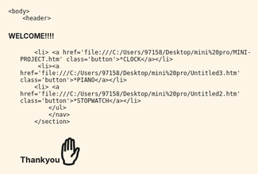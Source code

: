<!DOCTYPE html>
<html lang="en">
    <title>THE MINI-PROJECT</title>
    <head>
    <title>JSX</title>
    <link rel="CLOCK" href="MINI-PROJECT.htm" />
  </head>
     <style>
html {
  background-color:#FDF5E6;

}
header {
  background-color: #666;
  padding: 60px;
  text-align: center;
  font-size: 55px;
  color: white;
   background-image: url('https://assets.hackclub.com/flag-standalone.png');
  background-repeat: no-repeat;
  background-attachment: fixed;
}
section {

  display: -webkit-flex;
  display: flex;
}
nav {
  float: left;
  width: 100%;
  top: 10%;
  height: 380px; /* only for demonstration, should be removed */
  padding: 20px;


}

nav ul {
  list-style-type: none;
  padding: 0;
}
footer {
  background-color: #777;
  padding: 10px;
  text-align: center;
  color: white;
}


     * {
    margin: 0;
    padding: 0;
}
.controls {
          position: fixed;
    text-align: center;
    width: 100%;
}

.button {
    color: #000;
    font-size: 3vw;
    margin: 0 2em;
    text-align:center;
    text-decoration: none;
}


 }
  </style>
 </head>

    <body>
        <header>
  <h4>WELCOME!!!!</h4>
</header>
        <section>
            <nav>
            <ul>

        <li> <a href='file:///C:/Users/97158/Desktop/mini%20pro/MINI-PROJECT.htm' class='button'>*CLOCK</a></li>
         <li><a href='file:///C:/Users/97158/Desktop/mini%20pro/Untitled3.htm' class='button'>*PIANO</a></li>
        <li> <a href='file:///C:/Users/97158/Desktop/mini%20pro/Untitled2.htm' class='button'>*STOPWATCH</a></li>
            </ul>
            </nav>
        </section>
<footer>
    <h1>Thankyou<span style='font-size:50px;'>&#9995;</span></h1>
</footer>
    </body>
<script>






    </script>
</html>
